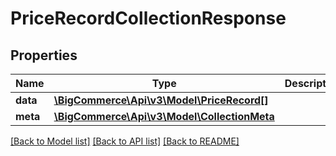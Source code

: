 # PriceRecordCollectionResponse

## Properties
Name | Type | Description | Notes
------------ | ------------- | ------------- | -------------
**data** | [**\BigCommerce\Api\v3\Model\PriceRecord[]**](PriceRecord.md) |  | [optional] 
**meta** | [**\BigCommerce\Api\v3\Model\CollectionMeta**](CollectionMeta.md) |  | [optional] 

[[Back to Model list]](../README.md#documentation-for-models) [[Back to API list]](../README.md#documentation-for-api-endpoints) [[Back to README]](../README.md)


